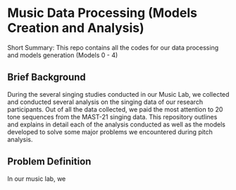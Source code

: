 # Music Data Processing (Models Creation and Analysis)
Short Summary: This repo contains all the codes for our data processing and models generation (Models 0 - 4)

## Brief Background
During the several singing studies conducted in our Music Lab, we collected and conducted several analysis on the singing data of our research participants. Out of all the data collected, we paid the most attention to 20 tone sequences from the MAST-21 singing data. This repository outlines and explains in detail each of the analysis conducted as well as the models developed to solve some major problems we encountered during pitch analysis.

## Problem Definition
In our music lab, we 
